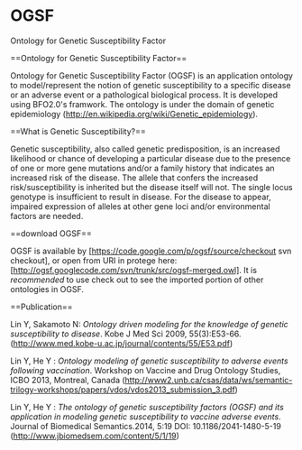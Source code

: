 # OGSF
Ontology for Genetic Susceptibility Factor

==Ontology for Genetic Susceptibility Factor==

Ontology for Genetic Susceptibility Factor (OGSF) is an application ontology to model/represent the notion of genetic susceptibility to a specific disease or an adverse event or a pathological biological process. It is developed using BFO2.0's framwork. The ontology is under the domain of genetic epidemiology (http://en.wikipedia.org/wiki/Genetic_epidemiology).

==What is Genetic Susceptibility?==

Genetic susceptibility, also called genetic predisposition, is an increased likelihood or chance of developing a particular disease due to the presence of one or more gene mutations and/or a family history that indicates an increased risk of the disease. The allele that confers the increased risk/susceptibility is inherited but the disease itself will not. The single locus genotype is insufficient to result in disease. For the disease to appear, impaired expression of alleles at other gene loci and/or environmental factors are needed.

==download OGSF==

OGSF is available by [https://code.google.com/p/ogsf/source/checkout svn checkout], or open from URI in protege here: [http://ogsf.googlecode.com/svn/trunk/src/ogsf-merged.owl].
It is *recommended* to use check out to see the imported portion of other ontologies in OGSF.

==Publication==

Lin Y, Sakamoto N: *Ontology driven modeling for the knowledge of genetic susceptibility to disease*. Kobe J Med Sci 2009, 55(3):E53-66. (http://www.med.kobe-u.ac.jp/journal/contents/55/E53.pdf)

Lin Y, He Y : *Ontology modeling of genetic susceptibility to adverse events following vaccination*. Workshop on Vaccine and Drug Ontology Studies, ICBO 2013, Montreal, Canada (http://www2.unb.ca/csas/data/ws/semantic-trilogy-workshops/papers/vdos/vdos2013_submission_3.pdf)

Lin Y, He Y : *The ontology of genetic susceptibility factors (OGSF) and its application in modeling genetic susceptibility to vaccine adverse events*. Journal of Biomedical Semantics.2014, 5:19 DOI: 10.1186/2041-1480-5-19 (http://www.jbiomedsem.com/content/5/1/19)
